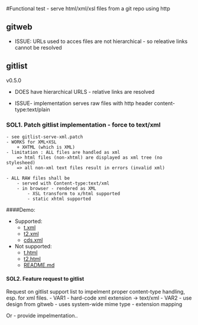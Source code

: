 

#Functional test - serve html/xml/xsl files from a git repo using http

## gitweb
- ISSUE: URLs used to acces files are not hierarchical - so releative links cannot be resolved

##  gitlist
v0.5.0
- DOES have hierarchical URLS - relative links are resolved

- ISSUE- implementation serves raw files with http header content-type:text/plain

### SOL1. Patch gitlist implementation - force  to text/xml
    - see gitlist-serve-xml.patch
    - WORKS for XML+XSL
        + XHTML (which is XML)
    - limitation : ALL files are handled as xml 
        => html files (non-xhtml) are displayed as xml tree (no stylesheed)
        => all non-xml text files result in errors (invalid xml)

    - ALL RAW files shall be 
        - served with Content-type:text/xml
        - in browser - rendered as XML
            - XSL transform to x/html supported
            - static xhtml supported  

####Demo:
- Supported:
  - [t.xml](../../raw/master/t.xml)
  - [t2.xml](../../raw/master/t2.xml)
  - [cds.xml](../../raw/master/cds.xml)
- Not supported:
  - [t.html](../../raw/master/t.html)
  - [t2.html](../../raw/master/t2.html)
  - [README.md](../../raw/master/README.md)

#### SOL2. Feature request to gitlist

Request on gitlist support list to impelment proper content-type handling,
esp. for xml files. 
    - VAR1 - hard-code xml extension -> text/xml 
    - VAR2 - use design from gitweb
        - uses system-wide mime type - extension mapping

Or - provide impelmentation..


